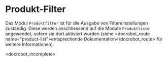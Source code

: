 # Produkt-Filter

Das Modul `Produktfilter` ist für die Ausgabe von Filtereinstellungen zuständig. Diese werden anschliessend auf die Module `Produktliste` angewendet, sofern sie dort aktiviert wurden (siehe <docrobot_route name="product-list">entsprechende Dokumentation</docrobot_route> für weitere Informationen).

<docrobot_incomplete>